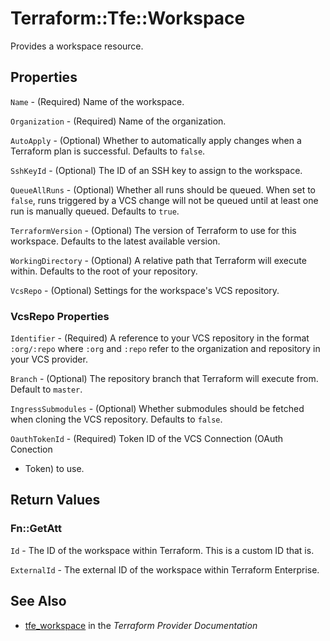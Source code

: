 # Terraform::Tfe::Workspace

Provides a workspace resource.

## Properties

`Name` - (Required) Name of the workspace.

`Organization` - (Required) Name of the organization.

`AutoApply` - (Optional) Whether to automatically apply changes when a
Terraform plan is successful. Defaults to `false`.

`SshKeyId` - (Optional) The ID of an SSH key to assign to the workspace.

`QueueAllRuns` - (Optional) Whether all runs should be queued. When set
to `false`, runs triggered by a VCS change will not be queued until at least
one run is manually queued. Defaults to `true`.

`TerraformVersion` - (Optional) The version of Terraform to use for this
workspace. Defaults to the latest available version.

`WorkingDirectory` - (Optional) A relative path that Terraform will execute
within.  Defaults to the root of your repository.

`VcsRepo` - (Optional) Settings for the workspace's VCS repository.

### VcsRepo Properties

`Identifier` - (Required) A reference to your VCS repository in the format
`:org/:repo` where `:org` and `:repo` refer to the organization and repository
in your VCS provider.

`Branch` - (Optional) The repository branch that Terraform will execute from.
Default to `master`.

`IngressSubmodules` - (Optional) Whether submodules should be fetched when
cloning the VCS repository. Defaults to `false`.

`OauthTokenId` - (Required) Token ID of the VCS Connection (OAuth Conection
+ Token) to use.


## Return Values

### Fn::GetAtt

`Id` - The ID of the workspace within Terraform. This is a custom ID that is.

`ExternalId` - The external ID of the workspace within Terraform Enterprise.

## See Also

* [tfe_workspace](https://www.terraform.io/docs/providers/tfe/r/workspace.html) in the _Terraform Provider Documentation_